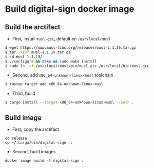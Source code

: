 # Build digital-sign docker image

## Build the arctifact

- First, install `musl-gcc`, default on `/usr/local/musl`

```bash
$ wget https://www.musl-libc.org/releases/musl-1.1.19.tar.gz
$ tar -xzvf musl-1.1.19.tar.gz
$ cd musl-1.1.19/
$ ./configure && make && sudo make install
$ sudo ln -sf /usr/local/musl/bin/musl-gcc /usr/local/bin/musl-gcc
```

- Second, add `x86_64-unknown-linux-musl` toolchain

```bash
$ rustup target add x86_64-unknown-linux-musl
```

- Third, build

```bash
$ cargo install --target x86_64-unknown-linux-musl --path .
```

## Build image

- First, copy the arctifact

```shell
cd release
cp ~/.cargo/bin/digital-sign  .
```

- Second, build images

```shell
docker image build -t digital-sign .
```